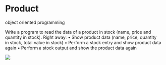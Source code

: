 # Product
object oriented programming

Write a program to read the data of a product in stock (name, price and
quantity in stock). Right away:
• Show product data (name, price, quantity in stock, total value in
stock)
• Perform a stock entry and show product data again
• Perform a stock output and show the product data again

![](https://hackmd.io/_uploads/rJrhSRFKn.png)
